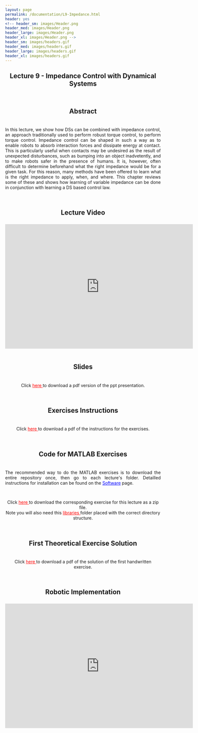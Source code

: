 ```yaml
---
layout: page
permalink: /documentation/L9-Impedance.html
header: yes
<!-- header_sm: images/Header.png
header_med: images/Header.png
header_large: images/Header.png
header_xl: images/Header.png -->
header_sm: images/headers.gif
header_med: images/headers.gif
header_large: images/headers.gif
header_xl: images/headers.gif
--- 
```


<section class="small-12 large-10 columns page-content">
    

<h1 align="center"><strong>Lecture 9 - Impedance Control with Dynamical Systems</strong></h1>

<br>

<h2 align="center"><strong>Abstract</strong></h2>
<div style="line-height: 50%">    
<br>    
</div> 
<p align="justify" > In this lecture, we show how DSs can be combined with impedance control, an approach traditionally used to perform robust torque control, to perform torque control. Impedance control can be shaped in such a way as to enable robots to absorb interaction forces and dissipate energy at contact. This is particularly useful when contacts may be undesired as the result of unexpected disturbances, such as bumping into an object inadvetently, and to make robots safer in the presence of humans. It is, however, often difficult to determine beforehand what the right impedance would be for a given task. For this reason, many methods have been offered to learn what is the right impedance to apply, when, and where. This chapter reviews some of these and shows how learning of variable impedance can be done in conjunction with learning a DS based control law. </p>

<br>

<h2 align="center"><strong>Lecture Video</strong></h2>
<div style="line-height: 50%">    
<br>    
</div> 
<div class="video-container" style="text-align: center;">
<iframe id="kmsembed-0_bmt9ljr1" width="608" height="402" src="https://mediaspace.epfl.ch/embed/secure/iframe/entryId/0_bmt9ljr1/uiConfId/23448972/pbc/30620/st/0" class="kmsembed" allowfullscreen webkitallowfullscreen mozAllowFullScreen allow="autoplay *; fullscreen *; encrypted-media *" referrerPolicy="no-referrer-when-downgrade" sandbox="allow-downloads allow-forms allow-same-origin allow-scripts allow-top-navigation allow-pointer-lock allow-popups allow-modals allow-orientation-lock allow-popups-to-escape-sandbox allow-presentation allow-top-navigation-by-user-activation" frameborder="0" title="Lecture 8 | Learning and adaptive control course, Compliant Control for Robots"></iframe>
</div>

<br>

<h2 align="center"><strong>Slides</strong></h2>
<div style="line-height: 50%">    
<br>    
</div> 
<p align="center"> Click <a href="https://www.epfl.ch/labs/lasa/wp-content/uploads/2022/05/Lect9_ImpCont-Why-When-How.pdf" target="_blank" style="color: red;"> here </a> to download a pdf version of the ppt presentation.</p>


<br>

<h2 align="center"><strong>Exercises Instructions</strong></h2>
<div style="line-height: 50%">    
<br>    
</div> 
<p align="center"> Click <a href="https://www.epfl.ch/labs/lasa/wp-content/uploads/2022/11/Instructions_Lecture_9.pdf" target="_blank" style="color: red;"> here </a> to download a pdf of the instructions for the exercises.</p>

<br>

<h2 align="center"><strong>Code for MATLAB Exercises</strong></h2>
<div style="line-height: 50%">    
<br>    
</div> 
<p align="justify"> The recommended way to do the MATLAB exercises is to download the entire repository once, then go to each lecture's folder. Detailled instructions for installation can be found on the <a href="Software.html" style="color: blue;">Software</a> page. </p>
<br>
<p align="center"> Click <a href="https://www.epfl.ch/labs/lasa/wp-content/uploads/2024/09/lecture9-compliant-control.zip" target="_blank" style="color: red;"> here </a> to download the corresponding exercise for this lecture as a zip file. <br> Note you will also need this <a href="https://www.epfl.ch/labs/lasa/wp-content/uploads/2024/09/libraries.zip" target="_blank" style="color: red;"> libraries </a> folder placed with the correct directory structure.  </p> 

<br>

<h2 align="center"><strong>First Theoretical Exercise Solution</strong></h2>
<div style="line-height: 50%">    
<br>    
</div> 
<p align="center"> Click <a href="https://www.epfl.ch/labs/lasa/wp-content/uploads/2024/08/Solution_Lecture_9.pdf" target="_blank" style="color: red;"> here </a> to download a pdf of the solution of the first handwritten exercise.</p>   

<br>
<h2 align="center"><strong>Robotic Implementation</strong></h2>
<div style="line-height: 50%">    
<br>    
<div class="video-container" style="text-align: center;">
  <iframe width="608" height="402"  
    src="https://www.youtube.com/embed/4fnPVRWWEU8" 
    title="YouTube video player" 
    frameborder="0" 
    allow="accelerometer; autoplay; clipboard-write; encrypted-media; gyroscope; picture-in-picture; web-share" 
    allowfullscreen>
  </iframe>
</div>